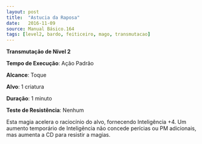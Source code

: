 ```yaml
---
layout: post
title:  "Astucia da Raposa"
date:   2016-11-09
source: Manual Básico.164
tags: [level2, bardo, feiticeiro, mago, transmutacao]
---
```


**Transmutação de Nível 2**

**Tempo de Execução**: Ação Padrão

**Alcance**: Toque

**Alvo**: 1 criatura

**Duração**: 1 minuto

**Teste de Resistência**: Nenhum

Esta magia acelera o raciocínio do alvo, fornecendo Inteligência +4. Um aumento temporário de Inteligência não concede perícias ou PM adicionais, mas aumenta a CD para resistir a magias.